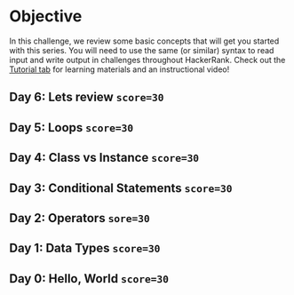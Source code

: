 # Objective

In this challenge, we review some basic concepts that will get you started with this series.
You will need to use the same (or similar) syntax to read input and write output in challenges throughout HackerRank.
Check out the [Tutorial tab](https://www.hackerrank.com/challenges/30-hello-world/tutorial) for learning materials and an instructional video!

## Day 6: Lets review `score=30`
## Day 5: Loops `score=30`
## Day 4: Class vs Instance `score=30`
## Day 3: Conditional Statements `score=30`
## Day 2: Operators `sore=30`
## Day 1: Data Types `score=30`
## Day 0: Hello, World `score=30`

